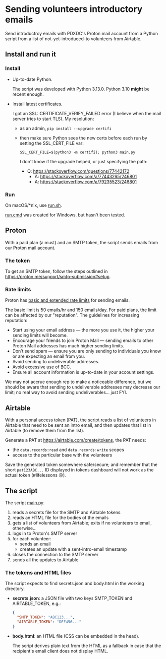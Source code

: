 # Sending volunteers introductory emails

Send introductroy emails with PDXDC's Proton mail account from a Python script from a list of not-yet-introduced-to volunteers from Airtable.

## Install and run it

### Install

- Up-to-date Python.

  The script was developed with Python 3.13.0. Python 3.10 **might** be recent enough.

- Install latest certificates.

  I got an SSL: CERTIFICATE_VERIFY_FAILED error (I believe when the mail server tries to start TLS). My resolution:

  - as an admin, `pip install --upgrade certifi`
  - then make sure Python sees the new certs before each run by setting the SSL_CERT_FILE var:

    ```shell
    SSL_CERT_FILE=$(python3 -m certifi); python3 main.py
    ```

    I don't know if the upgrade helped, or just specifying the path:

    - Q: https://stackoverflow.com/questions/77442172
      - A: https://stackoverflow.com/a/77443265/246801
      - A: https://stackoverflow.com/a/79235523/246801

### Run

On macOS/\*nix, use [run.sh](./run.sh).

[run.cmd](./run.cmd) was created for Windows, but hasn't been tested.

## Proton

With a paid plan (a must) and an SMTP token, the script sends emails from our Proton mail account.

### The token

To get an SMTP token, follow the steps outlined in <https://proton.me/support/smtp-submission#setup>.

### Rate limits

Proton has [basic and extended rate limits](https://proton.me/support/email-sending-limits) for sending emails.

The basic limit is 50 emails/hr and 150 emails/day. For paid plans, the limit can be affected by our "reputation". The guidelines for increasing reputation:

- Start using your email address — the more you use it, the higher your sending limits will become.
- Encourage your friends to join Proton Mail — sending emails to other Proton Mail addresses has much higher sending limits.
- Don’t send spam — ensure you are only sending to individuals you know or are expecting an email from you.
- Avoid sending to undeliverable addresses.
- Avoid excessive use of BCC.
- Ensure all account information is up-to-date in your account settings.

We may not accrue enough rep to make a noticeable difference, but we should be aware that sending to undeliverable addresses may decrease our limit; no real way to avoid sending undeliverables... just FYI.

## Airtable

With a personal access token (PAT), the script reads a list of volunteers in Airtable that need to be sent an intro email, and then updates that list in Airtable (to remove them from the list).

Generate a PAT at <https://airtable.com/create/tokens>, the PAT needs:

- the `data.records:read` and `data.records:write` scopes
- access to the particular base with the volunteers

Save the generated token somewhere safe/secure; and remember that the short `pat123ABC...` ID displayed in tokens dashboard will not work as the actual token (#lifelessons 😖).

## The script

The script [main.py](./main.py):

1. reads a secrets file for the SMTP and Airtable tokens
1. reads an HTML file for the bodies of the emails
1. gets a list of volunteers from Airtable; exits if no volunteers to email, otherwise...
1. logs in to Proton's SMTP server
1. for each volunteer:
   - sends an email
   - creates an update with a sent-intro-email timestamp
1. closes the connection to the SMTP server
1. sends all the updates to Airtable

### The tokens and HTML files

The script expects to find secrets.json and body.html in the working directory.

- **secrets.json**: a JSON file with two keys SMTP_TOKEN and AIRTABLE_TOKEN, e.g.:

  ```json
  {
    "SMTP_TOKEN": "ABC123...",
    "AIRTABLE_TOKEN": "DEF456..."
  }
  ```

- **body.html**: an HTML file (CSS can be embedded in the head).

  The script derives plain text from the HTML as a fallback in case that the recipient's email client does not display HTML.
